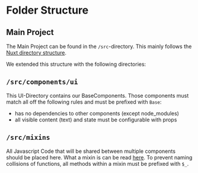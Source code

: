 # Folder Structure

## Main Project

The Main Project can be found in the `/src`-directory. This mainly follows the [Nuxt directory structure](https://nuxtjs.org/guide/directory-structure).

We extended this structure with the following directories:

## `/src/components/ui`

This UI-Directory contains our BaseComponents. Those components must match all off the following rules and must be prefixed with `Base`:

- has no dependencies to other components (except node_modules)
- all visible content (text) and state must be configurable with props

## `/src/mixins`

All Javascript Code that will be shared between multiple components should be placed here. What a mixin is can be read [here](https://vuejs.org/v2/guide/mixins.html). To prevent naming collisions of functions, all methods within a mixin must be prefixed with `$_`.

